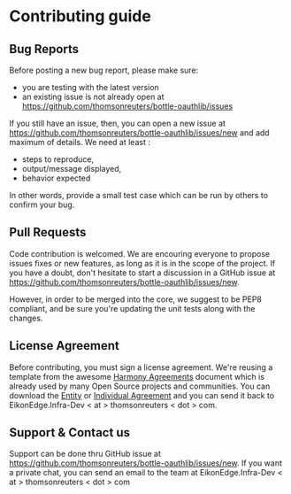 # Contributing guide

## Bug Reports

Before posting a new bug report, please make sure:
- you are testing with the latest version
- an existing issue is not already open at https://github.com/thomsonreuters/bottle-oauthlib/issues

If you still have an issue, then, you can open a new issue at https://github.com/thomsonreuters/bottle-oauthlib/issues/new and add maximum of details. We need at least :
- steps to reproduce,
- output/message displayed,
- behavior expected 

In other words, provide a small test case which can be run by others to confirm your bug.


## Pull Requests

Code contribution is welcomed. We are encouring everyone to propose issues fixes or new features, as long as it is in the scope of the project. If you have a doubt, don't hesitate to start a discussion in a GitHub issue at https://github.com/thomsonreuters/bottle-oauthlib/issues/new.

However, in order to be merged into the core, we suggest to be PEP8 compliant, and be sure you're updating the unit tests along with the changes.

## License Agreement

Before contributing, you must sign a license agreement. We're reusing a template from the awesome [Harmony Agreements](http://harmonyagreements.org/) document which is already used by many Open Source projects and communities. You can download the [Entity](https://github.com/thomsonreuters/bottle-oauthlib/blob/master/CONTRIBUTING_Entity_Agreement.pdf) or [Individual Agreement](https://github.com/thomsonreuters/bottle-oauthlib/blob/master/CONTRIBUTING_Individual_Agreement.pdf) and you can send it back to EikonEdge.Infra-Dev < at > thomsonreuters < dot > com.

## Support & Contact us

Support can be done thru GitHub issue at https://github.com/thomsonreuters/bottle-oauthlib/issues/new. If you want a private chat, you can send an email to the team at  EikonEdge.Infra-Dev < at > thomsonreuters < dot > com 
